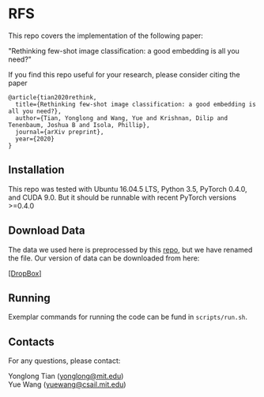 # RFS

This repo covers the implementation of the following paper:

"Rethinking few-shot image classification: a good embedding is all you need?"

If you find this repo useful for your research, please consider citing the paper

```
@article{tian2020rethink,
  title={Rethinking few-shot image classification: a good embedding is all you need?},
  author={Tian, Yonglong and Wang, Yue and Krishnan, Dilip and Tenenbaum, Joshua B and Isola, Phillip},
  journal={arXiv preprint},
  year={2020}
}
```

## Installation

This repo was tested with Ubuntu 16.04.5 LTS, Python 3.5, PyTorch 0.4.0, and CUDA 9.0. But it should be runnable with recent PyTorch versions >=0.4.0

## Download Data
The data we used here is preprocessed by this [repo](https://github.com/kjunelee/MetaOptNet), but we have
renamed the file. Our version of data can be downloaded from here:

[[DropBox]](https://www.dropbox.com/sh/6yd1ygtyc3yd981/AABVeEqzC08YQv4UZk7lNHvya?dl=0)

## Running

Exemplar commands for running the code can be fund in `scripts/run.sh`.

## Contacts
For any questions, please contact:

Yonglong Tian (yonglong@mit.edu)  
Yue Wang (yuewang@csail.mit.edu)


